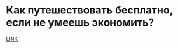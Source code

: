 # Как путешествовать бесплатно, если не умеешь экономить?



[LINK](https://varlamov.ru/1182960.html)